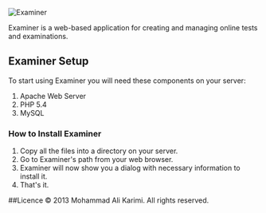 ![Examiner](https://raw.github.com/niy/examiner/master/img/logo_sm.png)

Examiner is a web-based application for creating and managing online tests and examinations.

## Examiner Setup

To start using Examiner you will need these components on your server:

1. Apache Web Server
2. PHP 5.4
3. MySQL

### How to Install Examiner
1. Copy all the files into a directory on your server.
2. Go to Examiner's path from your web browser.
3. Examiner will now show you a dialog with necessary information to install it.
4. That's it.

##Licence
© 2013 Mohammad Ali Karimi. All rights reserved.